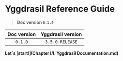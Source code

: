 # Yggdrasil Reference Guide

> __Doc version `0.1.0`__

| Doc version | Yggdrasil version |
| :---------: | :------------------: |
| `0.1.0` | `3.5.0-RELEASE` |

__Let`s [start!](Chapter I/I. Yggdrasil Documentation.md)__
